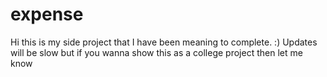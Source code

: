 # expense
Hi this is my side project that I have been meaning to complete. :)
Updates will be slow but if you wanna show this as a college project then let me know
